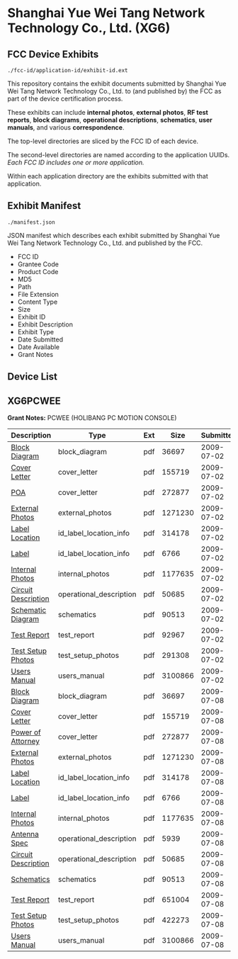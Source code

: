 # Shanghai Yue Wei Tang Network Technology Co., Ltd. (XG6)
## FCC Device Exhibits

```
./fcc-id/application-id/exhibit-id.ext
```

This repository contains the exhibit documents submitted by Shanghai Yue Wei Tang Network Technology Co., Ltd. to (and published by) the FCC as part of the device certification process.

These exhibits can include **internal photos**, **external photos**, **RF test reports**, **block diagrams**, **operational descriptions**, **schematics**, **user manuals**, and various **correspondence**.

The top-level directories are sliced by the FCC ID of each device.

The second-level directories are named according to the application UUIDs. *Each FCC ID includes one or more application.*

Within each application directory are the exhibits submitted with that application. 

## Exhibit Manifest

```
./manifest.json
```

JSON manifest which describes each exhibit submitted by Shanghai Yue Wei Tang Network Technology Co., Ltd. and published by the FCC.

- FCC ID
- Grantee Code
- Product Code
- MD5
- Path
- File Extension
- Content Type
- Size
- Exhibit ID
- Exhibit Description
- Exhibit Type
- Date Submitted
- Date Available
- Grant Notes

## Device List
## XG6PCWEE
**Grant Notes:** PCWEE (HOLIBANG PC MOTION CONSOLE)

| Description | Type | Ext | Size | Submitted | Available |
| ----------- | ---- | --- | ---- | --------- | --------- |
| [Block Diagram](XG6PCWEE/2e070652d0e3e7a1f1e31c76ff10d776/1133092.pdf) | block_diagram | pdf | 36697 | 2009-07-02 | 2009-07-02 |
| [Cover Letter](XG6PCWEE/2e070652d0e3e7a1f1e31c76ff10d776/1133094.pdf) | cover_letter | pdf | 155719 | 2009-07-02 | 2009-07-02 |
| [POA](XG6PCWEE/2e070652d0e3e7a1f1e31c76ff10d776/1133099.pdf) | cover_letter | pdf | 272877 | 2009-07-02 | 2009-07-02 |
| [External Photos](XG6PCWEE/2e070652d0e3e7a1f1e31c76ff10d776/1133095.pdf) | external_photos | pdf | 1271230 | 2009-07-02 | 2009-07-02 |
| [Label Location](XG6PCWEE/2e070652d0e3e7a1f1e31c76ff10d776/1133096.pdf) | id_label_location_info | pdf | 314178 | 2009-07-02 | 2009-07-02 |
| [Label](XG6PCWEE/2e070652d0e3e7a1f1e31c76ff10d776/1133097.pdf) | id_label_location_info | pdf | 6766 | 2009-07-02 | 2009-07-02 |
| [Internal Photos](XG6PCWEE/2e070652d0e3e7a1f1e31c76ff10d776/1133098.pdf) | internal_photos | pdf | 1177635 | 2009-07-02 | 2009-07-02 |
| [Circuit Description](XG6PCWEE/2e070652d0e3e7a1f1e31c76ff10d776/1133093.pdf) | operational_description | pdf | 50685 | 2009-07-02 | 2009-07-02 |
| [Schematic Diagram](XG6PCWEE/2e070652d0e3e7a1f1e31c76ff10d776/1133100.pdf) | schematics | pdf | 90513 | 2009-07-02 | 2009-07-02 |
| [Test Report](XG6PCWEE/2e070652d0e3e7a1f1e31c76ff10d776/1133101.pdf) | test_report | pdf | 92967 | 2009-07-02 | 2009-07-02 |
| [Test Setup Photos](XG6PCWEE/2e070652d0e3e7a1f1e31c76ff10d776/1133102.pdf) | test_setup_photos | pdf | 291308 | 2009-07-02 | 2009-07-02 |
| [Users Manual](XG6PCWEE/2e070652d0e3e7a1f1e31c76ff10d776/1133103.pdf) | users_manual | pdf | 3100866 | 2009-07-02 | 2009-07-02 |
| [Block Diagram](XG6PCWEE/f0dc87d11daf0e44769611969338b638/1133092.pdf) | block_diagram | pdf | 36697 | 2009-07-08 | 2009-07-08 |
| [Cover Letter](XG6PCWEE/f0dc87d11daf0e44769611969338b638/1133094.pdf) | cover_letter | pdf | 155719 | 2009-07-08 | 2009-07-08 |
| [Power of Attorney](XG6PCWEE/f0dc87d11daf0e44769611969338b638/1133099.pdf) | cover_letter | pdf | 272877 | 2009-07-08 | 2009-07-08 |
| [External Photos](XG6PCWEE/f0dc87d11daf0e44769611969338b638/1133095.pdf) | external_photos | pdf | 1271230 | 2009-07-08 | 2009-07-08 |
| [Label Location](XG6PCWEE/f0dc87d11daf0e44769611969338b638/1133096.pdf) | id_label_location_info | pdf | 314178 | 2009-07-08 | 2009-07-08 |
| [Label](XG6PCWEE/f0dc87d11daf0e44769611969338b638/1133097.pdf) | id_label_location_info | pdf | 6766 | 2009-07-08 | 2009-07-08 |
| [Internal Photos](XG6PCWEE/f0dc87d11daf0e44769611969338b638/1133098.pdf) | internal_photos | pdf | 1177635 | 2009-07-08 | 2009-07-08 |
| [Antenna Spec](XG6PCWEE/f0dc87d11daf0e44769611969338b638/1135859.pdf) | operational_description | pdf | 5939 | 2009-07-08 | 2009-07-08 |
| [Circuit Description](XG6PCWEE/f0dc87d11daf0e44769611969338b638/1133093.pdf) | operational_description | pdf | 50685 | 2009-07-08 | 2009-07-08 |
| [Schematics](XG6PCWEE/f0dc87d11daf0e44769611969338b638/1133100.pdf) | schematics | pdf | 90513 | 2009-07-08 | 2009-07-08 |
| [Test Report](XG6PCWEE/f0dc87d11daf0e44769611969338b638/1135869.pdf) | test_report | pdf | 651004 | 2009-07-08 | 2009-07-08 |
| [Test Setup Photos](XG6PCWEE/f0dc87d11daf0e44769611969338b638/1135870.pdf) | test_setup_photos | pdf | 422273 | 2009-07-08 | 2009-07-08 |
| [Users Manual](XG6PCWEE/f0dc87d11daf0e44769611969338b638/1133103.pdf) | users_manual | pdf | 3100866 | 2009-07-08 | 2009-07-08 |
